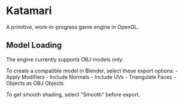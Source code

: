 Katamari
========

A primitive, work-in-progress game engine in OpenGL.


Model Loading
-------------

The engine currently supports OBJ models only.

To create a compatible model in Blender, select these export options:
	- Apply Modifiers
	- Include Normals
	- Include UVs
	- Triangulate Faces
	- Objects as OBJ Objects

To get smooth shading, select "Smooth" before export.
